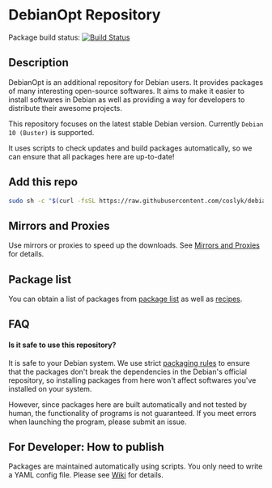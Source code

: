 # DebianOpt Repository

Package build status: [![Build Status](https://travis-ci.org/coslyk/debianopt-repo.svg?branch=main)](https://travis-ci.org/coslyk/debianopt-repo)

## Description

DebianOpt is an additional repository for Debian users. It provides packages of many interesting open-source softwares. It aims to make it easier to install softwares in Debian as well as providing a way for developers to distribute their awesome projects.

This repository focuses on the latest stable Debian version. Currently `Debian 10 (Buster)` is supported.

It uses scripts to check updates and build packages automatically, so we can ensure that all packages here are up-to-date!

## Add this repo

```bash
sudo sh -c "$(curl -fsSL https://raw.githubusercontent.com/coslyk/debianopt-repo/main/add-repo.sh)"
```

## Mirrors and Proxies

Use mirrors or proxies to speed up the downloads. See [Mirrors and Proxies](https://github.com/coslyk/debianopt-repo/wiki/Mirrors-and-Proxies) for details.

## Package list

You can obtain a list of packages from [package list](https://github.com/coslyk/debianopt-repo/wiki/Package-list) as well as [recipes](https://github.com/coslyk/debianopt-repo/tree/main/recipes).

## FAQ

#### Is it safe to use this repository?

It is safe to your Debian system. We use strict [packaging rules](https://github.com/coslyk/debianopt-repo/wiki/Packaging-rules) to ensure that the packages don't break the dependencies in the Debian's official repository, so installing packages from here won't affect softwares you've installed on your system.

However, since packages here are built automatically and not tested by human, the functionality of programs is not guaranteed. If you meet errors when launching the program, please submit an issue.

## For Developer: How to publish

Packages are maintained automatically using scripts. You only need to write a YAML config file. Please see [Wiki](https://github.com/coslyk/debianopt-repo/wiki) for details.
